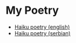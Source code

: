 # My Poetry

* [Haiku poetry (english)](https://github.com/meeroslav/_poetry/blob/master/haiku_en.md)
* [Haiku poetry (serbian)](https://github.com/meeroslav/_poetry/blob/master/haiku_rs.md)
